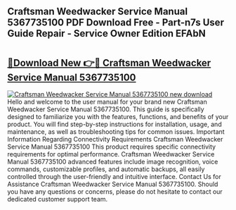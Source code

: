 ## Craftsman Weedwacker Service Manual 5367735100 PDF Download Free - Part-n7s User Guide Repair - Service Owner Edition EFAbN

# <h2><a href="http://bc65129.oget.top/?id=Craftsman+Weedwacker+Service+Manual+5367735100">🔗Download New 👉🔴 Craftsman Weedwacker Service Manual 5367735100</a></h2>

[![Craftsman Weedwacker Service Manual 5367735100 new download](https://i.imgur.com/5g1atiW.png)](http://bc65129.oget.top/?id=Craftsman+Weedwacker+Service+Manual+5367735100)
Hello and welcome to the user manual for your brand new Craftsman Weedwacker Service Manual 5367735100. This guide is specifically designed to familiarize you with the features, functions, and benefits of your product. You will find step-by-step instructions for installation, usage, and maintenance, as well as troubleshooting tips for common issues. Important Information Regarding Connectivity Requirements Craftsman Weedwacker Service Manual 5367735100 This product requires specific connectivity requirements for optimal performance. Craftsman Weedwacker Service Manual 5367735100 advanced features include image recognition, voice commands, customizable profiles, and automatic backups, all easily controlled through the user-friendly and intuitive interface. Contact Us for Assistance Craftsman Weedwacker Service Manual 5367735100. Should you have any questions or concerns, please do not hesitate to contact our dedicated customer support team.
